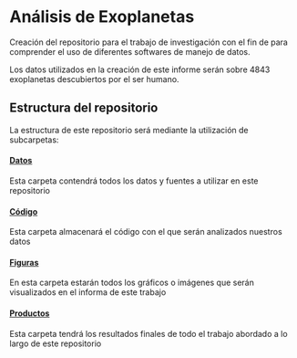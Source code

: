 # Análisis de Exoplanetas

Creación del repositorio para el trabajo de investigación con el fin de para comprender el uso de diferentes softwares de manejo de datos.

Los datos utilizados en la creación de este informe serán sobre 4843 exoplanetas descubiertos por el ser humano.

## Estructura del repositorio

La estructura de este repositorio será mediante la utilización de subcarpetas:

#### [Datos](https://ffvilca.github.io/analisis-exoplanetas/datos/)

Esta carpeta contendrá todos los datos y fuentes a utilizar en este repositorio
  
#### [Código](https://ffvilca.github.io/analisis-exoplanetas/codigo/)

Esta  carpeta almacenará el código con el que serán analizados nuestros datos
  
#### [Figuras](https://ffvilca.github.io/analisis-exoplanetas/figuras/) 

En esta carpeta estarán todos los gráficos o imágenes que serán visualizados en el informa de este trabajo
  
#### [Productos](https://ffvilca.github.io/analisis-exoplanetas/productos/)

Esta carpeta tendrá los resultados finales de todo el trabajo abordado a lo largo de este repositorio
